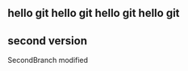 hello git
hello git
hello git
hello git
---------
second version
---------------
SecondBranch modified
